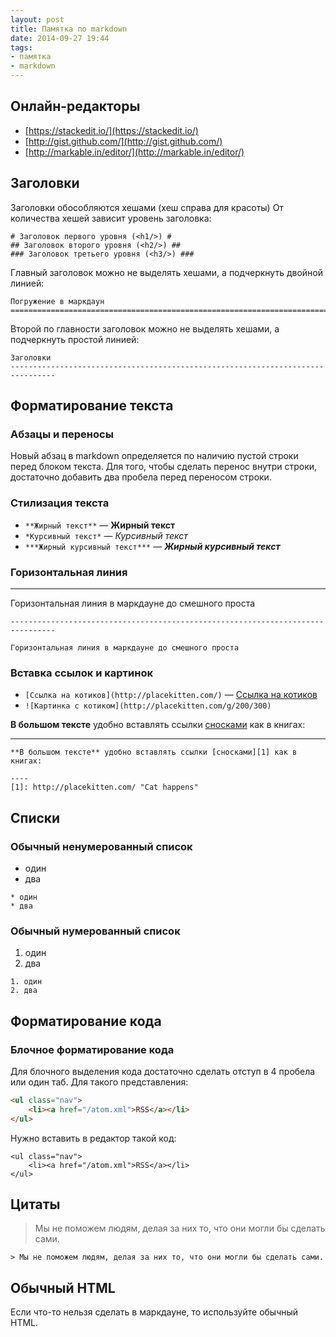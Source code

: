 ```yaml
---
layout: post
title: Памятка по markdown
date: 2014-09-27 19:44
tags:
- памятка
- markdown
---
```


## Онлайн-редакторы

* [https://stackedit.io/](https://stackedit.io/)
* [http://gist.github.com/](http://gist.github.com/)
* [http://markable.in/editor/](http://markable.in/editor/)

## Заголовки

Заголовки обособляются хешами (хеш справа для красоты)
От количества хешей зависит уровень заголовка:

```
# Заголовок первого уровня (<h1/>) #
## Заголовок второго уровня (<h2/>) ##
### Заголовок третьего уровня (<h3/>) ###
```

Главный заголовок можно не выделять хешами, а подчеркнуть двойной линией:

```
Погружение в маркдаун
================================================================================
```

Второй по главности заголовок можно не выделять хешами, а подчеркнуть простой линией:

```
Заголовки
--------------------------------------------------------------------------------
```

## Форматирование текста

### Абзацы и переносы

Новый абзац в markdown определяется по наличию пустой строки перед блоком текста.
Для того, чтобы сделать перенос внутри строки, достаточно добавить два пробела перед переносом строки.

### Стилизация текста

* `**Жирный текст**` — **Жирный текст**
* `*Курсивный текст*` — *Курсивный текст*
* `***Жирный курсивный текст***` — ***Жирный курсивный текст***

### Горизонтальная линия

-------------------------------------------
Горизонтальная линия в маркдауне до смешного проста
```
--------------------------------------------------------------------------------

Горизонтальная линия в маркдауне до смешного проста
```

### Вставка ссылок и картинок

* `[Ссылка на котиков](http://placekitten.com/)` — [Ссылка на котиков](http://placekitten.com/)
* `![Картинка с котиком](http://placekitten.com/g/200/300)`

**В большом тексте** удобно вставлять ссылки [сносками][1] как в книгах:

----
[1]: http://placekitten.com/ "Cat happens"

```
**В большом тексте** удобно вставлять ссылки [сносками][1] как в книгах:

----
[1]: http://placekitten.com/ "Cat happens"
```

## Списки

### Обычный ненумерованный список

* один
* два

```
* один
* два
```

### Обычный нумерованный список

1. один
2. два

```
1. один
2. два
```

## Форматирование кода

### Блочное форматирование кода

Для блочного выделения кода достаточно сделать отступ в 4 пробела или один таб. Для такого представления:

```html
<ul class="nav">
    <li><a href="/atom.xml">RSS</a></li>
</ul>
```

Нужно вставить в редактор такой код:

```
<ul class="nav">
    <li><a href="/atom.xml">RSS</a></li>
</ul>
```


## Цитаты

> Мы не поможем людям, делая за них то, что они могли бы сделать сами.

```
> Мы не поможем людям, делая за них то, что они могли бы сделать сами.
```

## Обычный HTML

Если что-то нельзя сделать в маркдауне, то используйте обычный HTML.
